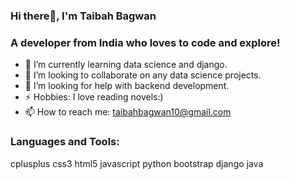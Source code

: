 ### Hi there👋, I'm Taibah Bagwan
###    A developer from India who loves to code and explore!

- 🌱 I’m currently learning data science and django.
- 👯 I’m looking to collaborate on any data science projects.
- 🤔 I’m looking for help with backend development.
- ⚡ Hobbies: I love reading novels:)
- 📫 How to reach me: taibahbagwan10@gmail.com

### Languages and Tools:
cplusplus css3 html5 javascript python bootstrap django java

<!--
**Taibah-10/Taibah-10** is a ✨ _special_ ✨ repository because its `README.md` (this file) appears on your GitHub profile.

Here are some ideas to get you started:

- 🔭 I’m a developer who loves to code 
- 🌱 I’m currently learning data science and django
- 👯 I’m looking to collaborate on any data science projects
- 🤔 I’m looking for help with backend development
- 💬 Ask me about ...
- 📫 How to reach me:
- 😄 Pronouns: ...
- ⚡ Fun fact: I love reading novels:)
-->
